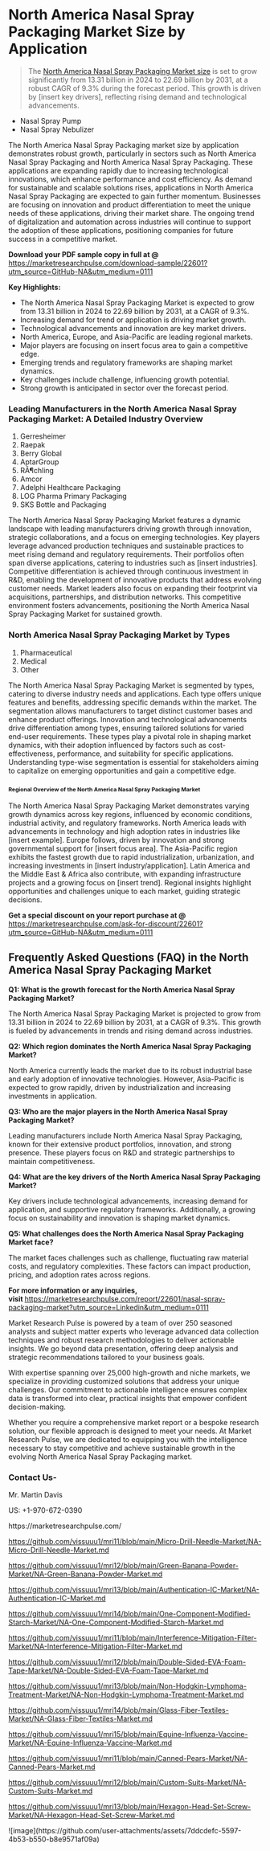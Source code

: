 <h1>North America Nasal Spray Packaging Market&nbsp;Size by Application</h1><blockquote><p>The <a href="https://marketresearchpulse.com/download-sample/22601?utm_source=GitHub-NA&amp;utm_medium=0111">North America Nasal Spray Packaging Market size</a> is set to grow significantly from 13.31 billion in 2024 to 22.69 billion by 2031, at a robust CAGR of 9.3% during the forecast period. This growth is driven by [insert key drivers], reflecting rising demand and technological advancements.</p></blockquote><ul><li>Nasal Spray Pump<li> Nasal Spray Nebulizer</li></ul><p>The North America Nasal Spray Packaging market size by application demonstrates robust growth, particularly in sectors such as North America Nasal Spray Packaging and North America Nasal Spray Packaging. These applications are expanding rapidly due to increasing technological innovations, which enhance performance and cost efficiency. As demand for sustainable and scalable solutions rises, applications in North America Nasal Spray Packaging are expected to gain further momentum. Businesses are focusing on innovation and product differentiation to meet the unique needs of these applications, driving their market share. The ongoing trend of digitalization and automation across industries will continue to support the adoption of these applications, positioning companies for future success in a competitive market.</p><p><strong>Download your PDF sample copy in full at @ </strong><a href="https://marketresearchpulse.com/download-sample/22601?utm_source=GitHub-NA&amp;utm_medium=0111">https://marketresearchpulse.com/download-sample/22601?utm_source=GitHub-NA&amp;utm_medium=0111</a></p><p><strong>Key Highlights: </strong></p><ul><li>The North America Nasal Spray Packaging Market is expected to grow from 13.31 billion in 2024 to 22.69 billion by 2031, at a CAGR of 9.3%.</li><li>Increasing demand for trend or application is driving market growth.</li><li>Technological advancements and innovation are key market drivers.</li><li>North America, Europe, and Asia-Pacific are leading regional markets.</li><li>Major players are focusing on insert focus area to gain a competitive edge.</li><li>Emerging trends and regulatory frameworks are shaping market dynamics.</li><li>Key challenges include challenge, influencing growth potential.</li><li>Strong growth is anticipated in sector over the forecast period.</li></ul><h3>Leading Manufacturers in the North America Nasal Spray Packaging Market: A Detailed Industry Overview</h3><ol><li>Gerresheimer</li><li>Raepak</li><li>Berry Global</li><li>AptarGroup</li><li>RÃ¶chling</li><li>Amcor</li><li>Adelphi Healthcare Packaging</li><li>LOG Pharma Primary Packaging</li><li>SKS Bottle and Packaging</li></ol><div class="flex max-w-full flex-col flex-grow"><div class="min-h-8 text-message flex w-full flex-col items-end gap-2 whitespace-normal break-words [.text-message+&amp;]:mt-5" dir="auto" data-message-author-role="assistant" data-message-id="fd8432e4-4910-450d-b182-61b7bfb0a01f" data-message-model-slug="gpt-4o"><div class="flex w-full flex-col gap-1 empty:hidden first:pt-[3px]"><div class="markdown prose w-full break-words dark:prose-invert light"><p>The North America Nasal Spray Packaging Market features a dynamic landscape with leading manufacturers driving growth through innovation, strategic collaborations, and a focus on emerging technologies. Key players leverage advanced production techniques and sustainable practices to meet rising demand and regulatory requirements. Their portfolios often span diverse applications, catering to industries such as [insert industries]. Competitive differentiation is achieved through continuous investment in R&amp;D, enabling the development of innovative products that address evolving customer needs. Market leaders also focus on expanding their footprint via acquisitions, partnerships, and distribution networks. This competitive environment fosters advancements, positioning the North America Nasal Spray Packaging Market for sustained growth.</p></div></div></div></div><h3>North America Nasal Spray Packaging Market by Types</h3><ol><li>Pharmaceutical<li> Medical<li> Other</li></ol><div class="flex max-w-full flex-col flex-grow"><div class="min-h-8 text-message flex w-full flex-col items-end gap-2 whitespace-normal break-words [.text-message+&amp;]:mt-5" dir="auto" data-message-author-role="assistant" data-message-id="084470be-0bb7-4664-bddf-5156b4f41249" data-message-model-slug="gpt-4o-mini"><div class="flex w-full flex-col gap-1 empty:hidden first:pt-[3px]"><div class="markdown prose w-full break-words dark:prose-invert light"><p>The North America Nasal Spray Packaging Market is segmented by types, catering to diverse industry needs and applications. Each type offers unique features and benefits, addressing specific demands within the market. The segmentation allows manufacturers to target distinct customer bases and enhance product offerings. Innovation and technological advancements drive differentiation among types, ensuring tailored solutions for varied end-user requirements. These types play a pivotal role in shaping market dynamics, with their adoption influenced by factors such as cost-effectiveness, performance, and suitability for specific applications. Understanding type-wise segmentation is essential for stakeholders aiming to capitalize on emerging opportunities and gain a competitive edge.</p></div></div></div></div><h3><span style="font-size: 11px;">Regional Overview of the North America Nasal Spray Packaging Market</span></h3><div class="flex max-w-full flex-col flex-grow"><div class="min-h-8 text-message flex w-full flex-col items-end gap-2 whitespace-normal break-words [.text-message+&amp;]:mt-5" dir="auto" data-message-author-role="assistant" data-message-id="e9038762-ce64-4e30-91c9-9bd413514231" data-message-model-slug="gpt-4o-mini"><div class="flex w-full flex-col gap-1 empty:hidden first:pt-[3px]"><div class="markdown prose w-full break-words dark:prose-invert light"><p>The North America Nasal Spray Packaging Market demonstrates varying growth dynamics across key regions, influenced by economic conditions, industrial activity, and regulatory frameworks. North America leads with advancements in technology and high adoption rates in industries like [insert example]. Europe follows, driven by innovation and strong governmental support for [insert focus area]. The Asia-Pacific region exhibits the fastest growth due to rapid industrialization, urbanization, and increasing investments in [insert industry/application]. Latin America and the Middle East &amp; Africa also contribute, with expanding infrastructure projects and a growing focus on [insert trend]. Regional insights highlight opportunities and challenges unique to each market, guiding strategic decisions.</p></div></div></div></div><p><strong>Get a special discount on your report purchase at @ </strong><a href="https://marketresearchpulse.com/ask-for-discount/22601?utm_source=GitHub-NA&amp;utm_medium=0111">https://marketresearchpulse.com/ask-for-discount/22601?utm_source=GitHub-NA&amp;utm_medium=0111</a></p><h2>Frequently Asked Questions (FAQ) in the North America Nasal Spray Packaging Market</h2><p><strong>Q1: What is the growth forecast for the North America Nasal Spray Packaging Market?</strong></p><p>The North America Nasal Spray Packaging Market is projected to grow from 13.31 billion in 2024 to 22.69 billion by 2031, at a CAGR of 9.3%. This growth is fueled by advancements in trends and rising demand across industries.</p><p><strong>Q2: Which region dominates the North America Nasal Spray Packaging Market?</strong></p><p>North America currently leads the market due to its robust industrial base and early adoption of innovative technologies. However, Asia-Pacific is expected to grow rapidly, driven by industrialization and increasing investments in application.</p><p><strong>Q3: Who are the major players in the North America Nasal Spray Packaging Market?</strong></p><p>Leading manufacturers include North America Nasal Spray Packaging, known for their extensive product portfolios, innovation, and strong presence. These players focus on R&amp;D and strategic partnerships to maintain competitiveness.</p><p><strong>Q4: What are the key drivers of the North America Nasal Spray Packaging Market?</strong></p><p>Key drivers include technological advancements, increasing demand for application, and supportive regulatory frameworks. Additionally, a growing focus on sustainability and innovation is shaping market dynamics.</p><p><strong>Q5: What challenges does the North America Nasal Spray Packaging Market face?</strong></p><p>The market faces challenges such as challenge, fluctuating raw material costs, and regulatory complexities. These factors can impact production, pricing, and adoption rates across regions.</p><p><strong>For more information or any inquiries, visit&nbsp;</strong><a href="https://marketresearchpulse.com/report/22601/nasal-spray-packaging-market?utm_source=Linkedin&utm_medium=0111">https://marketresearchpulse.com/report/22601/nasal-spray-packaging-market?utm_source=Linkedin&utm_medium=0111</a></p><p>Market Research Pulse is powered by a team of over 250 seasoned analysts and subject matter experts who leverage advanced data collection techniques and robust research methodologies to deliver actionable insights. We go beyond data presentation, offering deep analysis and strategic recommendations tailored to your business goals.</p><p>With expertise spanning over 25,000 high-growth and niche markets, we specialize in providing customized solutions that address your unique challenges. Our commitment to actionable intelligence ensures complex data is transformed into clear, practical insights that empower confident decision-making.</p><p>Whether you require a comprehensive market report or a bespoke research solution, our flexible approach is designed to meet your needs. At Market Research Pulse, we are dedicated to equipping you with the intelligence necessary to stay competitive and achieve sustainable growth in the evolving North America Nasal Spray Packaging market.</p><h3><strong>Contact Us-</strong></h3><p>Mr. Martin Davis</p><p>US: +1-970-672-0390</p><p>https://marketresearchpulse.com/</p><p><a href="https://github.com/vissuuu1/mri11/blob/main/Micro-Drill-Needle-Market/NA-Micro-Drill-Needle-Market.md">https://github.com/vissuuu1/mri11/blob/main/Micro-Drill-Needle-Market/NA-Micro-Drill-Needle-Market.md</a></p><p><a href="https://github.com/vissuuu1/mri12/blob/main/Green-Banana-Powder-Market/NA-Green-Banana-Powder-Market.md">https://github.com/vissuuu1/mri12/blob/main/Green-Banana-Powder-Market/NA-Green-Banana-Powder-Market.md</a></p><p><a href="https://github.com/vissuuu1/mri13/blob/main/Authentication-IC-Market/NA-Authentication-IC-Market.md">https://github.com/vissuuu1/mri13/blob/main/Authentication-IC-Market/NA-Authentication-IC-Market.md</a></p><p><a href="https://github.com/vissuuu1/mri14/blob/main/One-Component-Modified-Starch-Market/NA-One-Component-Modified-Starch-Market.md">https://github.com/vissuuu1/mri14/blob/main/One-Component-Modified-Starch-Market/NA-One-Component-Modified-Starch-Market.md</a></p><p><a href="https://github.com/vissuuu1/mri11/blob/main/Interference-Mitigation-Filter-Market/NA-Interference-Mitigation-Filter-Market.md">https://github.com/vissuuu1/mri11/blob/main/Interference-Mitigation-Filter-Market/NA-Interference-Mitigation-Filter-Market.md</a></p><p><a href="https://github.com/vissuuu1/mri12/blob/main/Double-Sided-EVA-Foam-Tape-Market/NA-Double-Sided-EVA-Foam-Tape-Market.md">https://github.com/vissuuu1/mri12/blob/main/Double-Sided-EVA-Foam-Tape-Market/NA-Double-Sided-EVA-Foam-Tape-Market.md</a></p><p><a href="https://github.com/vissuuu1/mri13/blob/main/Non-Hodgkin-Lymphoma-Treatment-Market/NA-Non-Hodgkin-Lymphoma-Treatment-Market.md">https://github.com/vissuuu1/mri13/blob/main/Non-Hodgkin-Lymphoma-Treatment-Market/NA-Non-Hodgkin-Lymphoma-Treatment-Market.md</a></p><p><a href="https://github.com/vissuuu1/mri14/blob/main/Glass-Fiber-Textiles-Market/NA-Glass-Fiber-Textiles-Market.md">https://github.com/vissuuu1/mri14/blob/main/Glass-Fiber-Textiles-Market/NA-Glass-Fiber-Textiles-Market.md</a></p><p><a href="https://github.com/vissuuu1/mri15/blob/main/Equine-Influenza-Vaccine-Market/NA-Equine-Influenza-Vaccine-Market.md">https://github.com/vissuuu1/mri15/blob/main/Equine-Influenza-Vaccine-Market/NA-Equine-Influenza-Vaccine-Market.md</a></p><p><a href="https://github.com/vissuuu1/mri11/blob/main/Canned-Pears-Market/NA-Canned-Pears-Market.md">https://github.com/vissuuu1/mri11/blob/main/Canned-Pears-Market/NA-Canned-Pears-Market.md</a></p><p><a href="https://github.com/vissuuu1/mri12/blob/main/Custom-Suits-Market/NA-Custom-Suits-Market.md">https://github.com/vissuuu1/mri12/blob/main/Custom-Suits-Market/NA-Custom-Suits-Market.md</a></p><p><a href="https://github.com/vissuuu1/mri13/blob/main/Hexagon-Head-Set-Screw-Market/NA-Hexagon-Head-Set-Screw-Market.md">https://github.com/vissuuu1/mri13/blob/main/Hexagon-Head-Set-Screw-Market/NA-Hexagon-Head-Set-Screw-Market.md</a></p>
![image](https://github.com/user-attachments/assets/7ddcdefc-5597-4b53-b550-b8e9571af09a)
